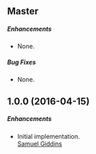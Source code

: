 ## Master

##### Enhancements

* None.  

##### Bug Fixes

* None.  


## 1.0.0 (2016-04-15)

##### Enhancements

* Initial implementation.  
  [Samuel Giddins](https://github.com/segiddins)
